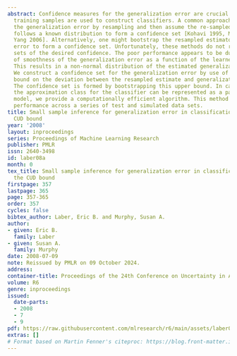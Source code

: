```yaml
---
abstract: Confidence measures for the generalization error are crucial when small
  training samples are used to construct classifiers. A common approach is to estimate
  the generalization error by resampling and then assume the re-sampled estimator
  follows a known distribution to form a confidence set [Kohavi 1995, Martin 1996,
  Yang 2006]. Alternatively, one might bootstrap the resampled estimator of the generalization
  error to form a confidence set. Unfortunately, these methods do not reliably provide
  sets of the desired confidence. The poor performance appears to be due to the lack
  of smoothness of the generalization error as a function of the learned classifier.
  This results in a non-normal distribution of the estimated generalization error.
  We construct a confidence set for the generalization error by use of a smooth upper
  bound on the deviation between the resampled estimate and generalization error.
  The confidence set is formed by bootstrapping this upper bound. In cases in which
  the approximation class for the classifier can be represented as a parametric additive
  model, we provide a computationally efficient algorithm. This method exhibits superior
  performance across a series of test and simulated data sets.
title: Small sample inference for generalization error in classification using the
  CUD bound
year: '2008'
layout: inproceedings
series: Proceedings of Machine Learning Research
publisher: PMLR
issn: 2640-3498
id: laber08a
month: 0
tex_title: Small sample inference for generalization error in classification using
  the CUD bound
firstpage: 357
lastpage: 365
page: 357-365
order: 357
cycles: false
bibtex_author: Laber, Eric B. and Murphy, Susan A.
author:
- given: Eric B.
  family: Laber
- given: Susan A.
  family: Murphy
date: 2008-07-09
note: Reissued by PMLR on 09 October 2024.
address:
container-title: Proceedings of the 24th Conference on Uncertainty in Artificial Intelligence
volume: R6
genre: inproceedings
issued:
  date-parts:
  - 2008
  - 7
  - 9
pdf: https://raw.githubusercontent.com/mlresearch/r6/main/assets/laber08a/laber08a.pdf
extras: []
# Format based on Martin Fenner's citeproc: https://blog.front-matter.io/posts/citeproc-yaml-for-bibliographies/
---
```

